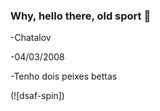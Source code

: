 ### Why, hello there, old sport 👋
-Chatalov

-04/03/2008

-Tenho dois peixes bettas

(![dsaf-spin])
